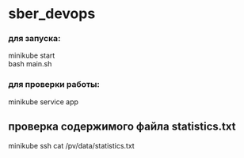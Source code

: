 # sber_devops
### для запуска:
minikube start  
bash main.sh

### для проверки работы:
minikube service app

## проверка содержимого файла statistics.txt
minikube ssh
cat /pv/data/statistics.txt
